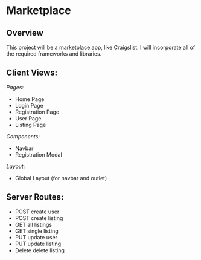 # Marketplace

## Overview

This project will be a marketplace app, like Craigslist.  I will incorporate all of the required frameworks and libraries. 

## Client Views:
_Pages:_
- Home Page
- Login Page
- Registration Page
- User Page
- Listing Page

_Components:_
- Navbar
- Registration Modal

_Layout:_
- Global Layout (for navbar and outlet)

## Server Routes:
- POST
    create user
- POST
    create listing
- GET
    all listings
- GET
    single listing
- PUT
    update user
- PUT
    update listing
- Delete
    delete listing
